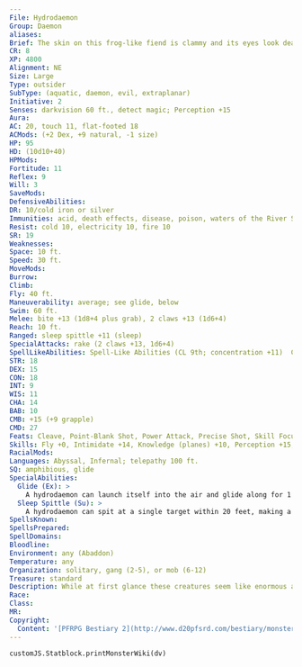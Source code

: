```yaml
---
File: Hydrodaemon
Group: Daemon
aliases: 
Brief: The skin on this frog-like fiend is clammy and its eyes look dead and milky; its wide face is split by a fanged maw.
CR: 8
XP: 4800
Alignment: NE
Size: Large
Type: outsider
SubType: (aquatic, daemon, evil, extraplanar)
Initiative: 2
Senses: darkvision 60 ft., detect magic; Perception +15
Aura: 
AC: 20, touch 11, flat-footed 18
ACMods: (+2 Dex, +9 natural, -1 size)
HP: 95
HD: (10d10+40)
HPMods: 
Fortitude: 11
Reflex: 9
Will: 3
SaveMods: 
DefensiveAbilities: 
DR: 10/cold iron or silver
Immunities: acid, death effects, disease, poison, waters of the River Styx
Resist: cold 10, electricity 10, fire 10
SR: 19
Weaknesses: 
Space: 10 ft.
Speed: 30 ft.
MoveMods: 
Burrow: 
Climb: 
Fly: 40 ft.
Maneuverability: average; see glide, below
Swim: 60 ft.
Melee: bite +13 (1d8+4 plus grab), 2 claws +13 (1d6+4)
Reach: 10 ft.
Ranged: sleep spittle +11 (sleep)
SpecialAttacks: rake (2 claws +13, 1d6+4)
SpellLikeAbilities: Spell-Like Abilities (CL 9th; concentration +11)  Constant-detect magic, water walk   At Will-acid arrow, deeper darkness   3/day-control water, greater teleport (self plus 50 lbs. of objects only), summon monster V (Large water elemental only)   1/day-desecrate, summon (level 3, 1 hydrodaemon 50%)
STR: 18
DEX: 15
CON: 18
INT: 9
WIS: 11
CHA: 14
BAB: 10
CMB: +15 (+9 grapple)
CMD: 27
Feats: Cleave, Point-Blank Shot, Power Attack, Precise Shot, Skill Focus (Perception)
Skills: Fly +0, Intimidate +14, Knowledge (planes) +10, Perception +15, Sense Motive +12, Stealth +10, Swim +21
RacialMods: 
Languages: Abyssal, Infernal; telepathy 100 ft.
SQ: amphibious, glide
SpecialAbilities:
  Glide (Ex): >
    A hydrodaemon can launch itself into the air and glide along for 1 minute, gaining a fly speed of 40 feet with average maneuverability. While gliding, the hydrodaemon gains the pounce ability.
  Sleep Spittle (Su): >
    A hydrodaemon can spit at a single target within 20 feet, making a ranged touch attack as a standard action. A target hit by this spittle must succeed on a DC 19 Will save or fall asleep for 6 rounds. The save DC is Constitution-based.
SpellsKnown: 
SpellsPrepared: 
SpellDomains: 
Bloodline: 
Environment: any (Abaddon)
Temperature: any
Organization: solitary, gang (2-5), or mob (6-12)
Treasure: standard
Description: While at first glance these creatures seem like enormous and foul boggards, their dangerous gait, dead eyes, and wicked claws give away their fiendish nature. In their home environment, hydrodaemons swim the sickening rivers and seas of Abaddon and the River Styx, ducking beneath the rivers of pus and bile only to leap out at enemies and rend their flesh with tooth and claw. It is said these are among the few creatures able to survive in the deadly waters of the River Styx. When called to the Material Plane, hydrodaemons serve powerful spellcasters, protecting domains dotted with pools, streams, and even sewer complexes. Associated with death by drowning, these fiends use a favored tactic to draw the most anguish from their victims. Hydrodaemons first attack with their inky black sleep spittle, hoping to render victims unconscious. With their opponents unable to fight back, hydrodaemons drag their enemies into the foul waters they call home and delight as the liquid fills their victims' gasping lungs. If unable to drown a victim, they finish the job with jaws and claws.  Hydrodaemons possess an awkward gait, springing back on their heels and leaping about like humanoid frogs. Even so, they move in an unpredictable manner, twisting their bodies with each hopping movement. Hydrodaemons can also unfurl flaps of skin that allow them to glide through the air. Hydrodaemons stand 10 feet tall and weigh upward of 3,000 pounds.
Race: 
Class: 
MR: 
Copyright:
  Content: '[PFRPG Bestiary 2](http://www.d20pfsrd.com/bestiary/monster-listings/outsiders/daemons/hydrodaemon)'
---
```

```dataviewjs
customJS.Statblock.printMonsterWiki(dv)
```
